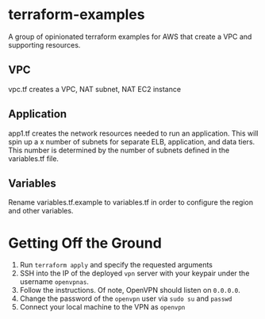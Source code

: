 # terraform-examples
A group of opinionated terraform examples for AWS that create a VPC and supporting resources.

## VPC
vpc.tf creates a VPC, NAT subnet, NAT EC2 instance

## Application
app1.tf creates the network resources needed to run an application. This will spin up a x number of subnets for separate ELB, application, and data tiers. This number is determined by the number of subnets defined in the variables.tf file.


## Variables
Rename variables.tf.example to variables.tf in order to configure the region and other variables.

# Getting Off the Ground

1. Run `terraform apply` and specify the requested arguments
2. SSH into the IP of the deployed `vpn` server with your keypair under the username `openvpnas`.
3. Follow the instructions. Of note, OpenVPN should listen on `0.0.0.0`.
4. Change the password of the `openvpn` user via `sudo su` and `passwd`
5. Connect your local machine to the VPN as `openvpn`
